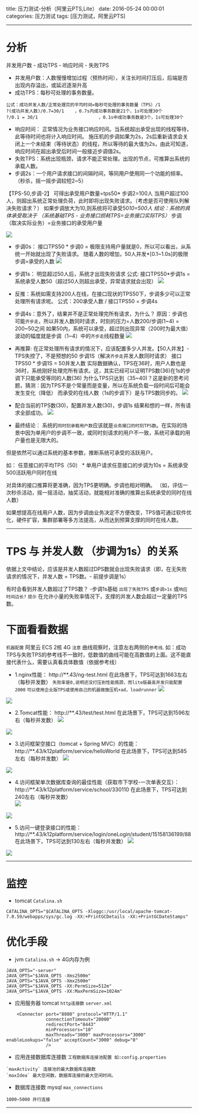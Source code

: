 title: 压力测试-分析（阿里云PTS,Lite）
date: 2016-05-24 00:00:01
categories: 压力测试
tags: [压力测试，阿里云PTS]

---

# 分析
并发用户数 - 成功TPS - 响应时间 - 失败TPS

* 并发用户数：人数慢慢增加过程（预热时间），关注长时间打压后，后端是否出现内存溢出，或延迟逐渐升高
* 成功TPS：每秒可处理的事务数量。
```
公式：成功并发人数/正常处理完的平均时间=每秒可处理的事务数量（TPS）/1
?(成功并发人数)/0.7=30/1    ，0.7s内成功事务数是21个，1s可处理30个
?/0.1 = 30/1                       ，0.1s中成功事务数是3个，1s可处理30个
```

* 响应时间：
正常情况为业务接口响应时间。当系统超出承受出现的线程等待，此等待时间也将计入响应时间。
施压机的步调如果为2s，2s后重新请求会关闭上一个未结束（等待状态）的线程，所以等待的最大值为2s，由此可知道，响应时间在超出承受后时间一般接近步调值2s。
* 失败TPS：系统出现瓶颈，请求不能正常处理。出现的节点，可推算出系统的承载人数。
* 步调2s：一个用户请求接口的间隔时间，等同用户使用同一个功能的频率。（秒杀，摇一摇步调较短2~5）

【TPS-50,步调-2】  可得出承受用户数量=tps50* 步调2=100人
当用户超过100人，则超出系统正常处理负荷，此时即将出现失败请求。（考虑是否可使用队列解决失败请求？）
如果步调放大为10,则系统将可承受50*10=500人 
结论：系统的具体承受取决于
（系统基础TPS - 业务接口损耗TPS=业务接口实际TPS）* 步调（取决实际业务）=业务接口的承受用户量

![](http://7xnbs3.com1.z0.glb.clouddn.com/16-5-26/69801525.jpg)
<!---->

* 步调0s：
接口TPS50 * 步调0 = 极限支持用户量就是0，所以可以看出，从系统一开始就出现了失败请求。
随着人数的增加，50人并发*[0.1~1.0s]的极限步调=承受的人数
![](http://7xnbs3.com1.z0.glb.clouddn.com/16-5-26/37569248.jpg)
<!--
-->


* 步调1s：
明显超过50人后，系统才出现失败请求
公式: 接口TPS50*步调1s = 系统承受人数50（超过50人则超出承受，异常请求就会出现）
![](http://7xnbs3.com1.z0.glb.clouddn.com/16-5-26/7420070.jpg)
<!--
-->

* 反推：系统如需支持200人在线，在接口现状的TPS50下，步调多少可以正常处理所有请求呢。
公式：200承受人数 / 接口TPS50 = 步调4s

* 步调4s：意外了，结果并不是正常处理完所有请求，为什么？
原因：步调也可能`齐步走`，所以并发人数同时请求，时刻的压力=人数200/步调(1~4) = 200~50之间
如果50内，系统可以承受，超过则出现异常（200时为最大值）
波动的幅度就是步调（1~4）中的`齐步走`线程数量
![](http://7xnbs3.com1.z0.glb.clouddn.com/16-5-26/56769532.jpg)
<!--
-->

* 再推算: 在正常处理所有请求的情况下，应该配置多少人并发。【50人并发】- TPS失控了，不是预想的50
步调1S（解决`齐步走`并发人数同时请求）
接口TPS50 * 步调1S = 50并发人数
实际数据确认，TPS在36时，用户人数也是36时，系统刚好处理完所有请求。这，其实已经可以证明TPS数(36)在1s的步调下只能承受等同的人数(36)
为什么TPS只达到（35~40)？这是新的思考问题，猜测：因为TPS不是个常量而是变量，所以在系统负载一段时间后可能会发生变化（降低）
而承受的在线人数（1s的步调下）是与TPS数同步的。
![](http://7xnbs3.com1.z0.glb.clouddn.com/16-5-26/18846153.jpg)
<!--
-->


* 配合当前的TPS数(30)，配置并发人数(30)，步调1s
结果和想的一样，所有请求全部成功。
![](http://7xnbs3.com1.z0.glb.clouddn.com/16-5-26/29558051.jpg)
<!--
-->

* 最终结论：
系统的`同时刻承载用户数`应该就是`业务接口的时刻TPS数`。在实际的场景中因为单用户的步调不一致，或同时刻请求的用户不一致，系统可承载的用户量也是无限大的。

但是依然可以通过系统的基本参数，推断系统可承受的活跃用户。

如： 任意接口的平均TPS（50） * 单用户请求任意接口的步调为10s  = 系统承受500活跃用户同时在线

对具体的接口推算将更准确，因为TPS更明确。步调也相对明确。
（如，评估一次秒杀活动，摇一摇活动，抽奖活动，就能相对准确的推算出系统承受的同时在线人数）

如果想提高在线用户人数，因为步调由业务决定不方便改变，TPS值可通过软件优化，硬件扩容，集群部署等多方法提高，从而达到预算支撑的同时在线人数。

---
# TPS 与 并发人数 （步调为1s）的关系
依据上文中结论，应该是并发人数超过DPS数就会出现失败请求（即，在无失败请求的情况下，并发人数 = TPS数。- 前提步调是1s）

有时会看到并发人数超过了TPS数？ -步调1s基础
`出现了失败TPS` 或`步调>1s` 或`响应时间边长?`
`提示` 在允许小量的失败率情况下，支撑的并发人数会超过一定量的TPS数。

# 下面看看数据

`机器配置` 阿里云 ECS 2核 4G
`注意` 曲线观察时，注意左右两侧的`参考线`. 
如：成功TPS与失败TPS的参考线不一致时，低数值的曲线可能在高数值的上面。这不能直接代表什么，需要认真看具体数值（依据参考线）

* 1.nginx性能：
http://**.43/ng-test.html
在此场景下，TPS可达到1663左右（每秒并发数）
`失败率是0,说明还没打压到性能瓶颈，而lite版最高并发只能配置2000`
`可以使用企业版TPS或使用自己的机器做施压机+ad，loadrunner`
![](http://7xnbs3.com1.z0.glb.clouddn.com/16-5-27/64724641.jpg)
<!-- 
-->
![](http://7xnbs3.com1.z0.glb.clouddn.com/16-5-27/8272035.jpg)
<!--
-->

* 2.Tomcat性能：
http://**.43/test/test.html
在此场景下，TPS可达到1596左右（每秒并发数）
![](http://7xnbs3.com1.z0.glb.clouddn.com/16-5-27/32091008.jpg)
<!--
-->
![](http://7xnbs3.com1.z0.glb.clouddn.com/16-5-27/77166171.jpg)
<!--
-->

* 3.访问框架空接口（tomcat + Spring MVC）的性能：
http://**.43/k12platform/service/helloWorld
在此场景下，TPS可达到585左右（每秒并发数）
![](http://7xnbs3.com1.z0.glb.clouddn.com/16-5-27/62976709.jpg)
<!-- 
-->
![](http://7xnbs3.com1.z0.glb.clouddn.com/16-5-27/21983895.jpg)
<!-- 
-->

* 4.访问框架单次数据库查询的最佳性能（获取市下学校-一次单表交互）：
http://**.43/k12platform/service/school/330110
在此场景下，TPS可达到240左右（每秒并发数）  
![](http://7xnbs3.com1.z0.glb.clouddn.com/16-5-27/24325406.jpg)
<!--
-->
![](http://7xnbs3.com1.z0.glb.clouddn.com/16-5-27/34913036.jpg)
<!--
-->
* 5.访问一键登录接口的性能：
http://**.43/k12platform/service/login/oneLogin/student/15158136199/88 
在此场景下，TPS可达到130左右（每秒并发数）
![](http://7xnbs3.com1.z0.glb.clouddn.com/16-5-27/97025281.jpg)
<!-- 
-->
![](http://7xnbs3.com1.z0.glb.clouddn.com/16-5-27/71592669.jpg)
<!-- 
-->

---

# 监控
* tomcat `Catalina.sh`
```
CATALINA_OPTS="$CATALINA_OPTS -Xloggc:/usr/local/apache-tomcat-7.0.59/webapps/sys/gc.log -XX:+PrintGCDetails -XX:+PrintGCDateStamps"
```

# 优化手段
* jvm `Catalina.sh` -> 4G内存为例
```
JAVA_OPTS="-server"
JAVA_OPTS="$JAVA_OPTS -Xms2500m"
JAVA_OPTS="$JAVA_OPTS -Xmx2500m"
JAVA_OPTS="$JAVA_OPTS -XX:PermSize=512m"
JAVA_OPTS="$JAVA_OPTS -XX:MaxPermSize=1024m"
```

* 应用服务器 tomcat `http连接数` `server.xml`
```
    <Connector port="8080" protocol="HTTP/1.1"
               connectionTimeout="20000"
               redirectPort="8443"
               minProcessors="10" 
               maxThreads="3000" maxProcessors="3000" enableLookups="false" acceptCount="3000" debug="0"
               />
```

* 应用连接数据库连接数  `工程数据库连接池配置 如:config.properties`
```
`maxActivity` 连接池的最大数据库连接数 
`maxIdea` 最大空闲数，数据库连接的最大空闲时间。
```

* 数据库连接数 mysql `max_connections`
```
1000~5000 并行连接
```
 
---





<!-- more -->
